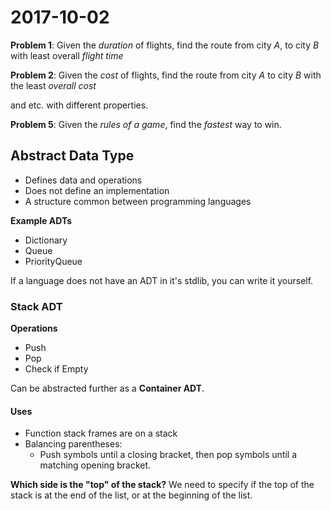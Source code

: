 # 2017-10-02

**Problem 1**: Given the _duration_ of flights, find the route from city *A*, to city *B* with least overall _flight time_

**Problem 2**: Given the _cost_ of flights, find the route from city *A* to city *B* with the least _overall cost_

and etc. with different properties. 

**Problem 5**: Given the *rules of a game*, find the *fastest* way to win.

## Abstract Data Type
* Defines data and operations
* Does not define an implementation
* A structure common between programming languages

**Example ADTs**
* Dictionary
* Queue
* PriorityQueue

If a language does not have an ADT in it's stdlib, you can write it yourself.

### Stack ADT
**Operations**
* Push
* Pop
* Check if Empty

Can be abstracted further as a **Container ADT**.

#### Uses
* Function stack frames are on a stack
* Balancing parentheses:
  * Push symbols until a closing bracket, then pop symbols until a matching opening bracket.

**Which side is the "top" of the stack?**
We need to specify if the top of the stack is at the end of the list, or at the beginning of the list.